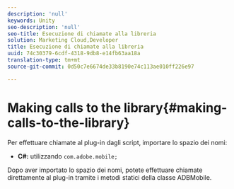 ```yaml
---
description: 'null'
keywords: Unity
seo-description: 'null'
seo-title: Esecuzione di chiamate alla libreria
solution: Marketing Cloud,Developer
title: Esecuzione di chiamate alla libreria
uuid: 74c30379-6cdf-4318-9db8-e14fb63aa18a
translation-type: tm+mt
source-git-commit: 0d50c7e6674de33b8190e74c113ae010ff226e97

---
```



# Making calls to the library{#making-calls-to-the-library}

Per effettuare chiamate al plug-in dagli script, importare lo spazio dei nomi:

* **C#:** utilizzando `com.adobe.mobile;`

Dopo aver importato lo spazio dei nomi, potete effettuare chiamate direttamente al plug-in tramite i metodi statici della classe ADBMobile.
